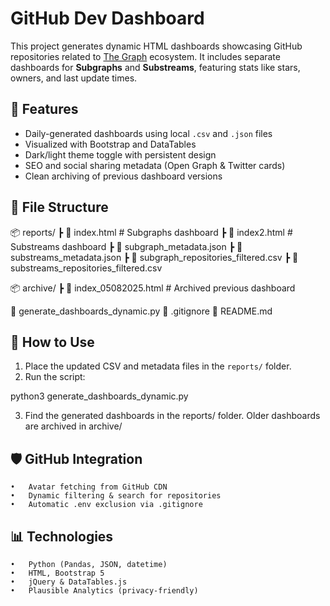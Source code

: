 # GitHub Dev Dashboard

This project generates dynamic HTML dashboards showcasing GitHub repositories related to [The Graph](https://thegraph.com/) ecosystem. It includes separate dashboards for **Subgraphs** and **Substreams**, featuring stats like stars, owners, and last update times.

## 🔧 Features

- Daily-generated dashboards using local `.csv` and `.json` files
- Visualized with Bootstrap and DataTables
- Dark/light theme toggle with persistent design
- SEO and social sharing metadata (Open Graph & Twitter cards)
- Clean archiving of previous dashboard versions

## 📁 File Structure
📦 reports/
┣ 📜 index.html              # Subgraphs dashboard
┣ 📜 index2.html             # Substreams dashboard
┣ 📜 subgraph_metadata.json
┣ 📜 substreams_metadata.json
┣ 📜 subgraph_repositories_filtered.csv
┣ 📜 substreams_repositories_filtered.csv

📦 archive/
┣ 📜 index_05082025.html     # Archived previous dashboard

📜 generate_dashboards_dynamic.py
📜 .gitignore
📜 README.md

## 🚀 How to Use

1. Place the updated CSV and metadata files in the `reports/` folder.
2. Run the script:

python3 generate_dashboards_dynamic.py

3.	Find the generated dashboards in the reports/ folder. Older dashboards are archived in archive/

## 🛡️ GitHub Integration
	•	Avatar fetching from GitHub CDN
	•	Dynamic filtering & search for repositories
	•	Automatic .env exclusion via .gitignore

## 📊 Technologies
	•	Python (Pandas, JSON, datetime)
	•	HTML, Bootstrap 5
	•	jQuery & DataTables.js
	•	Plausible Analytics (privacy-friendly)
